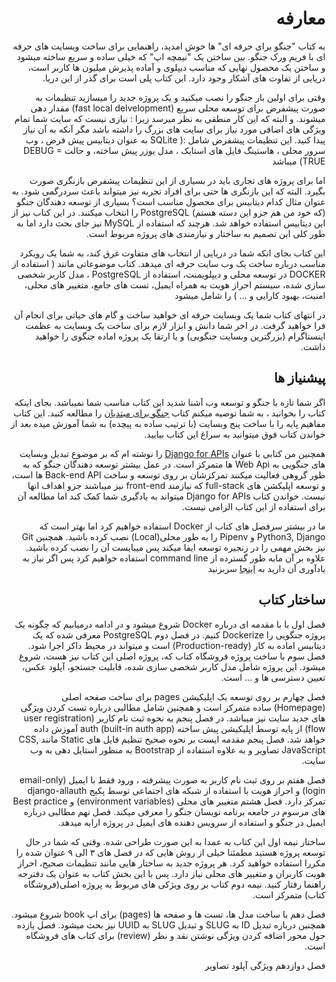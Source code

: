 <div dir='rtl'>

# معارفه

به کتاب "جنگو برای حرفه ای" ها خوش امدید، راهنمایی برای ساخت وبسایت های حرفه ای با 
فریم ورک جنگو. بین ساختن یک "نیمچه اپ" که خیلی ساده و سریع ساخته میشود و ساختن یک 
محصول نهایی که مناسب دیپلوی و آماده پذیرش میلیون ها کاربر است، دریایی از تفاوت های آشکار وجود دارد.
این کتاب پلی است برای گذر از این دریا.

وقتی برای اولین بار جنگو را نصب میکنید و یک پروژه جدید را میسازید تنظیمات به صورت
پیشفرض برای توسعه محلی سریع (fast local delvelopment) مقدار دهی میشوند.
و البته که این کار منطقی به نظر میرسد زیرا : نیازی نیست که سایت شما تمام
ویژگی های اضافی مورد نیاز برای سایت های بزرگ را داشته باشد مگر آنکه به آن نیاز پیدا کنید.
این تنظیمات پیشفرض شامل :( 
SQLite به عنوان دیتابیس پیش فرض ،
 وب سرور محلی ،
هاستینگ فایل های استایک ،
مدل یوزر پیش ساخته،
و حالت DEBUG = TRUE)
میباشد


اما برای پروژه های تجاری باید در بسیاری از این تنظیمات پیشفرض بازنگری صورت بگیرد.
البته که این بازنگری ها حتی برای افراد تجربه نیز میتواند باعث سردرگمی شود. به عنوان مثال
کدام دیتابیس برای محصول مناسب است؟ بسیاری از توسعه دهندگان جنگو (که خود من هم جزو این دسته 
هستم)
PostgreSQL را انتخاب میکنند.
در این کتاب نیز از این دیتابیس استفاده خواهد شد.
هرچند که استفاده از MySQL نیز جای بحث دارد
اما به طور کلی این تصمیم به ساختار و نیازمندی های پروژه مربوط است.

این کتاب بجای انکه شما در دریایی از انتخاب های متفاوت غرق کند، به شما یک رویکرد 
مناسب درباره ساخت یک وب سایت حرفه ای میدهد. کتاب موضوعاتی مانند 
(
استفاده از DOCKER در توسعه محلی و دیپلویمنت،
استفاده از PostgreSQL ،
مدل کاربر شخصی سازی شده،
سیستم احراز هویت به همراه ایمیل،
تست های جامع،
متغییر های محلی،
امنیت،
بهبود کارایی و ... ) 
را شامل میشود

در انتهای کتاب شما یک وبسایت حرفه ای خواهید ساخت و گام های حیاتی برای انجام آن فرا
 خواهید گرفت.
در اخر شما دانش و ابزار لازم برای 
ساخت یک وبسایت به عظمت اینستاگرام (بزرگترین وبسایت جنگویی)
و یا ارتقا یک پروژه اماده جنگوی را خواهید داشت.


## پیشنیاز ها

اگر شما تازه با جنگو و توسعه وب آشنا شدید این کتاب مناسب شما نمیباشد.
بجای اینکه کتاب را بخوانید ،
به شما توصیه میکنم کتاب 
[جنگو برای مبتدیان](https://djangoforbeginners.com)
را مطالعه کنید.
این کتاب  مفاهیم پایه را با ساخت پنج وبسایت
 (با ترتیب ساده به پیچده)
به شما آموزش میده
 بعد از خواندن کتاب فوق میتوانید به سراغ این کتاب بیایید.

همچنین من کتابی با عنوان 
[Django for APIs](https://djangoforapis.com/)
را نوشته ام که بر موضوع تبدیل وبسایت های جنگویی به Web Api ها متمرکز است.
در عمل بیشتر توسعه دهندگان جنگو که به طور گروهی فعالیت میکنند تمرکزشان بر روی
توسعه و ساخت 
Back-end API 
ها است، و توسعه اپلیکشن های 
full-stack
که نیازمند front-end 
نیز میباشند جزو اهداف انها نیست.
خواندن کتاب 
Django for APIs
 میتواند به یادگیری شما کمک کند اما مطالعه آن برای استفاده از این کتاب الزامی نیست.
 
 ما در بیشتر سرفصل های کتاب از 
 Docker 
 استفاده خواهیم کرد اما بهتر است که 
 Python3, Django و Pipenv
 را به طور محلی(Local)
 نصب کرده باشید.
 همچنین Git نیز
  بخش مهمی را در زنجیره توسعه ایفا میکند پس میبایست آن را نصب کرده باشید.
 علاوه بر آن مابه طور گسترده از 
  command line 
  استفاده خواهیم کرد پس اگر نیاز به یادآوری آن دارید به 
  [اینجا](https://learndjango.com/tutorials/terminal-command-line-beginners)
   سربزنید


## ساختار کتاب

فصل اول با با مقدمه ای درباره 
Docker 
شروع میشود و در ادامه درمیابیم که چگونه یک پروژه جنگویی را Dockerize کنیم.
در فصل دوم 
PostgreSQL 
معرفی شده که یک دیتابیس اماده به کار (Production-ready)
است و میتواند در محیط داکر اجرا شود.
فصل سوم با ساخت پروژه فروشگاه کتاب که، پروژه اصلی این کتاب نیز هست، شروع میشود. این 
 پروژه شامل مدل کاربر شخصی سازی شده، قابلیت جستجو، آپلود عکس، تعیین دسترسی ها و ... است.
 

فصل چهارم بر روی توسعه یک اپلیکیشن 
pages
برای ساخت صفحه اصلی  (Homepage) ساده
متمرکز است و همچنین شامل مطالبی درباره تست کردن ویژگی های جدید سایت نیز میباشد.
در فصل پنجم به نحوه ثبت نام کاربر (user registration flow)
از پایه توسط اپلیکیشن پیش ساخته 
auth (built-in auth app)
آموزش داده خواهد شد.
فصل پنجم مقدمه ایست بر نحوه صحیح تنظیم فایل های Static مانند
CSS, JavaScript
  تصاویر و به علاوه استفاده از 
  Bootstrap 
  به منظور استایل دهی به وب سایت.

فصل هفتم بر روی ثبت نام کاربر به صورت پیشرفته ، ورود فقط با ایمیل (email-only login)
و احراز هویت با استفاده از شبکه های اجتماعی توسط پکیج django-allauth
تمرکز دارد.
فصل هشتم متغییر های محلی (environment variables) و 
Best practice های مرسوم در جامعه برنامه نویسان جنگو را معرفی میکند.
فصل نهم مطالبی درباره ایمیل در جنگو و استفاده از سرویس دهنده های ایمیل در پروژه ارايه
میدهد.


ساختار نیمه اول این کتاب به عمدا به این صورت طراحی شده. وقتی که شما در حال توسعه
پروژه هستید مطمئنا خیلی از روش هایی که در فصل های ۳ الی ۹ عنوان شده را مکررا
استفاده خواهید کرد.
هر پروژه جدید به ساختار هایی مانند تنظیمات صحیح، احراز هویت کاربران و متغییر های
محلی نیاز دارد. پس با این بخش کتاب به عنوان یک دفترجه راهنما رفتار کنید.
نیمه دوم کتاب بر روی ویژکی های مربوط به پروژه اصلی(فروشگاه کتاب) متمرکز است.

فصل دهم با ساخت مدل ها، تست ها و صفحه ها 
(pages)
برای اپ book 
شروع میشود. همچنین درباره تبدیل 
ID به SLUG و
تبدیل SLUG به UUID نیز بحث میشود.
فصل یازده حول محور اضافه کردن ویژگی نوشتن نقد و نظر
(review)
برای کتاب های فروشگاه است.

فصل دوازدهم ویژگی آپلود تصاویر





</div>
